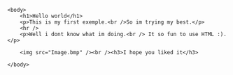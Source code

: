 <html>
	<head>
		<title>Hello World</title>	
	</head>

	<body>
		<h1>Hello world</h1>
		<p>This is my first exemple.<br />So im trying my best.</p>
		<hr />	
		<p>Well i dont know what im doing.<br /> It so fun to use HTML :).</p> 
		
		<img src="Image.bmp" /><br /><h3>I hope you liked it</h3>
		
	</body>
</html>
